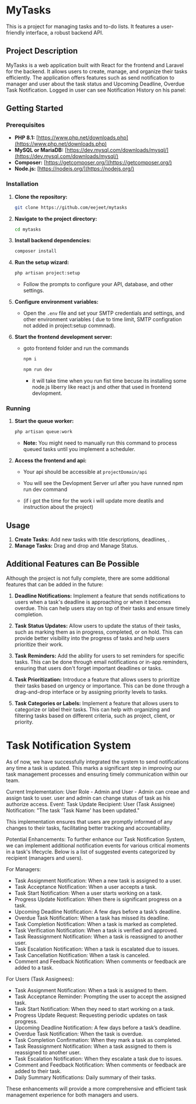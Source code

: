 # MyTasks

This is a project for managing tasks and to-do lists. It features a user-friendly interface, a robust backend API.

## Project Description

MyTasks is a web application built with React for the frontend and Laravel for the backend. It allows users to create, manage, and organize their tasks efficiently. The application offers features such as send notification to manager and user about the task status and Upcoming Deadline, Overdue Task Notification. Logged in user can see Notification History on his panel:

## Getting Started

### Prerequisites

-   **PHP 8.1:** [https://www.php.net/downloads.php](https://www.php.net/downloads.php)
-   **MySQL or MariaDB:** [https://dev.mysql.com/downloads/mysql/](https://dev.mysql.com/downloads/mysql/)
-   **Composer:** [https://getcomposer.org/](https://getcomposer.org/)
-   **Node.js:** [https://nodejs.org/](https://nodejs.org/)

### Installation

1. **Clone the repository:**

    ```bash
    git clone https://github.com/eejeet/mytasks
    ```

2. **Navigate to the project directory:**

    ```bash
    cd mytasks
    ```

3. **Install backend dependencies:**

    ```bash
    composer install
    ```

4. **Run the setup wizard:**

    ```bash
    php artisan project:setup
    ```

    - Follow the prompts to configure your API, database, and other settings.

5. **Configure environment variables:**

    - Open the `.env` file and set your SMTP credentials and settings, and other environment variables ( due to time limit, SMTP configration not added in project:setup commnad).

<!-- 6. **Run Frontend :**

    ```bash
        php artisan frontend
    ``` -->

6.  **Start the frontend development server:**

    -   goto frontend folder and run the commands

        ```bash
        npm i
        ```

        ```bash
        npm run dev
        ```

        -   it will take time when you run fist time becuse its installing some node.js liberry like react js and other that used in frontend devlopment.

### Running

1. **Start the queue worker:**

    ```bash
    php artisan queue:work
    ```

    - **Note:** You might need to manually run this command to process queued tasks until you implement a scheduler.

2. **Access the frontend and api:**

    - Your api should be accessible at `projectDomain/api`
    - You will see the Devlopment Server url after you have runned npm run dev command

    - (if i got the time for the work i will update more deatils and instruction about the project)

## Usage

1. **Create Tasks:** Add new tasks with title descriptions, deadlines, .
2. **Manage Tasks:** Drag and drop and Manage Status.

## Additional Features can Be Possible

Although the project is not fully complete, there are some additional features that can be added in the future:

1. **Deadline Notifications:** Implement a feature that sends notifications to users when a task's deadline is approaching or when it becomes overdue. This can help users stay on top of their tasks and ensure timely completion.

2. **Task Status Updates:** Allow users to update the status of their tasks, such as marking them as in progress, completed, or on hold. This can provide better visibility into the progress of tasks and help users prioritize their work.

3. **Task Reminders:** Add the ability for users to set reminders for specific tasks. This can be done through email notifications or in-app reminders, ensuring that users don't forget important deadlines or tasks.

4. **Task Prioritization:** Introduce a feature that allows users to prioritize their tasks based on urgency or importance. This can be done through a drag-and-drop interface or by assigning priority levels to tasks.

5. **Task Categories or Labels:** Implement a feature that allows users to categorize or label their tasks. This can help with organizing and filtering tasks based on different criteria, such as project, client, or priority.

# Task Notification System

As of now, we have successfully integrated the system to send notifications any time a task is updated. This marks a significant step in improving our task management processes and ensuring timely communication within our team.

Current Implementation:
User Role - Admin and User - Admin can creae and assign task to user. user and admin can change status of task as his authorize access.
Event: Task Update
Recipient: User (Task Assignee)
Notification: "The task 'Task Name' has been updated."

This implementation ensures that users are promptly informed of any changes to their tasks, facilitating better tracking and accountability.

Potential Enhancements:
To further enhance our Task Notification System, we can implement additional notification events for various critical moments in a task's lifecycle. Below is a list of suggested events categorized by recipient (managers and users).

For Managers:

-   Task Assignment Notification: When a new task is assigned to a user.
-   Task Acceptance Notification: When a user accepts a task.
-   Task Start Notification: When a user starts working on a task.
-   Progress Update Notification: When there is significant progress on a task.
-   Upcoming Deadline Notification: A few days before a task’s deadline.
-   Overdue Task Notification: When a task has missed its deadline.
-   Task Completion Notification: When a task is marked as completed.
-   Task Verification Notification: When a task is verified and approved.
-   Task Reassignment Notification: When a task is reassigned to another user.
-   Task Escalation Notification: When a task is escalated due to issues.
-   Task Cancellation Notification: When a task is canceled.
-   Comment and Feedback Notification: When comments or feedback are added to a task.

For Users (Task Assignees):

-   Task Assignment Notification: When a task is assigned to them.
-   Task Acceptance Reminder: Prompting the user to accept the assigned task.
-   Task Start Notification: When they need to start working on a task.
-   Progress Update Request: Requesting periodic updates on task progress.
-   Upcoming Deadline Notification: A few days before a task’s deadline.
-   Overdue Task Notification: When the task is overdue.
-   Task Completion Confirmation: When they mark a task as completed.
-   Task Reassignment Notification: When a task assigned to them is reassigned to another user.
-   Task Escalation Notification: When they escalate a task due to issues.
-   Comment and Feedback Notification: When comments or feedback are added to their task.
-   Daily Summary Notifications: Daily summary of their tasks.

These enhancements will provide a more comprehensive and efficient task management experience for both managers and users.
